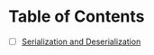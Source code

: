 
# Table of Contents
- [ ] [Serialization and Deserialization](../2.JavaConcepts/Serialization_Deserialization.md)


